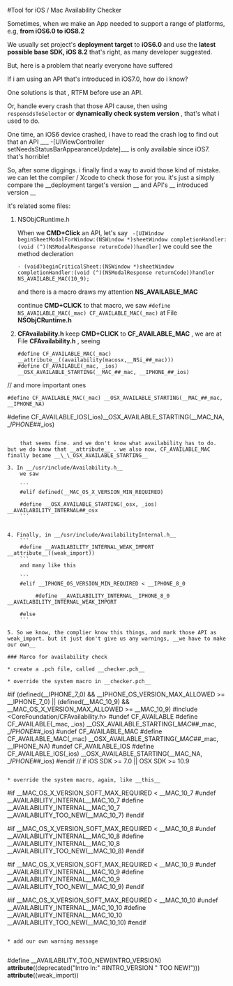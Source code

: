 #Tool for iOS / Mac Availability Checker

Sometimes, when we make an App needed to support a range of platforms, e.g, __from iOS6.0 to iOS8.2__

We usually set project's __deployment target__ to __iOS6.0__ and use the __latest possible base SDK, iOS 8.2__ that's right, as many developer suggested.

But, here is a problem that nearly everyone have suffered

If i am using an API that's introduced in iOS7.0, how do i know?

One solutions is that , RTFM before use an API.

Or, handle every crash that those API cause, then using ```responsdsToSelector``` or __dynamically check system version__ , that's what i used to do.

One time, an iOS6 device crashed, i have to read the crash log to find out that an API ___ -[UIViewController setNeedsStatusBarAppearanceUpdate]___ is only available since iOS7. that's horrible!

So, after some diggings. i finally find a way to avoid those kind of mistake. we can let the compiler / Xcode to check those for you. it's just a simply compare the __deployment target's version __ and API's __ introduced version __

it's related some files:

1. NSObjCRuntime.h

    When we __CMD+Click__ an API, let's say
``` -[UIWindow beginSheetModalForWindow:(NSWindow *)sheetWindow completionHandler:(void (^)(NSModalResponse returnCode))handler]```
    we could see the method decleration

    ```- (void)beginCriticalSheet:(NSWindow *)sheetWindow completionHandler:(void (^)(NSModalResponse returnCode))handler NS_AVAILABLE_MAC(10_9);```

    and there is a macro draws my attention __NS_AVAILABLE_MAC__

    continue __CMD+CLICK__ to that macro, we saw
    ```#define NS_AVAILABLE_MAC(_mac) CF_AVAILABLE_MAC(_mac)``` at File __NSObjCRuntime.h__


2. __CFAvailability.h__
    keep __CMD+CLICK__ to __CF_AVAILABLE_MAC__ , we are at File __CFAvailability.h__ , seeing

	```
	#define CF_AVAILABLE_MAC(_mac) __attribute__((availability(macosx,__NSi_##_mac)))
    #define CF_AVAILABLE(_mac, _ios) __OSX_AVAILABLE_STARTING(__MAC_##_mac, __IPHONE_##_ios)
  // and more important ones

	#define CF_AVAILABLE_MAC(_mac) __OSX_AVAILABLE_STARTING(__MAC_##_mac, __IPHONE_NA)
#define CF_AVAILABLE_IOS(_ios)__OSX_AVAILABLE_STARTING(__MAC_NA, __IPHONE_##_ios)
```

    that seems fine. and we don't know what availability has to do. but we do know that __attribute__ . we also now, CF_AVAILABLE_MAC finally became __\_\_OSX_AVAILABLE_STARTING__

3. In __/usr/include/Availability.h__
    we saw

    ```
    #elif defined(__MAC_OS_X_VERSION_MIN_REQUIRED)

    #define __OSX_AVAILABLE_STARTING(_osx, _ios) __AVAILABILITY_INTERNAL##_osx
    ```


4. Finally, in __/usr/include/AvailabilityInternal.h__
	```
	#define __AVAILABILITY_INTERNAL_WEAK_IMPORT           __attribute__((weak_import))
	```
	and many like this

	```
	#elif __IPHONE_OS_VERSION_MIN_REQUIRED < __IPHONE_8_0

	     #define __AVAILABILITY_INTERNAL__IPHONE_8_0   __AVAILABILITY_INTERNAL_WEAK_IMPORT

    #else
	```

5. So we know, the complier know this things, and mark those API as weak_import. but it just don't give us any warnings, __we have to make our own__

### Marco for availability check

* create a .pch file, called __checker.pch__

* override the system macro in __checker.pch__

 ```
#if (defined(__IPHONE_7_0) && __IPHONE_OS_VERSION_MAX_ALLOWED >= __IPHONE_7_0) || (defined(__MAC_10_9) &&  __MAC_OS_X_VERSION_MAX_ALLOWED >= __MAC_10_9)
#include <CoreFoundation/CFAvailability.h>
#undef CF_AVAILABLE
#define CF_AVAILABLE(_mac, _ios) __OSX_AVAILABLE_STARTING(__MAC_##_mac, __IPHONE_##_ios)
#undef CF_AVAILABLE_MAC
#define CF_AVAILABLE_MAC(_mac) __OSX_AVAILABLE_STARTING(__MAC_##_mac, __IPHONE_NA)
#undef CF_AVAILABLE_IOS
#define CF_AVAILABLE_IOS(_ios) __OSX_AVAILABLE_STARTING(__MAC_NA, __IPHONE_##_ios)
#endif // if iOS SDK >= 7.0 || OSX SDK >= 10.9
```

* override the system macro, again, like __this__

 ```
#if __MAC_OS_X_VERSION_SOFT_MAX_REQUIRED < __MAC_10_7
 #undef __AVAILABILITY_INTERNAL__MAC_10_7
 #define __AVAILABILITY_INTERNAL__MAC_10_7 __AVAILABILITY_TOO_NEW(__MAC_10_7)
 #endif

 #if __MAC_OS_X_VERSION_SOFT_MAX_REQUIRED < __MAC_10_8
 #undef __AVAILABILITY_INTERNAL__MAC_10_8
 #define __AVAILABILITY_INTERNAL__MAC_10_8 __AVAILABILITY_TOO_NEW(__MAC_10_8)
 #endif

 #if __MAC_OS_X_VERSION_SOFT_MAX_REQUIRED < __MAC_10_9
 #undef __AVAILABILITY_INTERNAL__MAC_10_9
 #define __AVAILABILITY_INTERNAL__MAC_10_9 __AVAILABILITY_TOO_NEW(__MAC_10_9)
 #endif

 #if __MAC_OS_X_VERSION_SOFT_MAX_REQUIRED < __MAC_10_10
 #undef __AVAILABILITY_INTERNAL__MAC_10_10
 #define __AVAILABILITY_INTERNAL__MAC_10_10 __AVAILABILITY_TOO_NEW(__MAC_10_10)
 #endif
```

* add our own warning message
 
 ```
 #define __AVAILABILITY_TOO_NEW(INTRO_VERSION)
 __attribute__((deprecated("Intro In:" #INTRO_VERSION  " TOO NEW!"))) __attribute__((weak_import))
```

